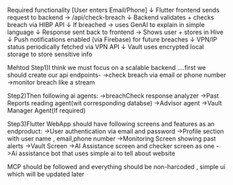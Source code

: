 Required functionality
[User enters Email/Phone]
       ↓
Flutter frontend sends request to backend → /api/check-breach
       ↓
Backend validates + checks breach via HIBP API
       ↓
If breached → uses GenAI to explain in simple language
       ↓
Response sent back to frontend → Shows user + stores in Hive
       ↓
Push notifications enabled (via Firebase) for future breaches
       ↓
VPN/IP status periodically fetched via VPN API
       ↓
Vault uses encrypted local storage to store sensitive info


Mehtod
Step1)I think we must focus on a scalable backend ....first we should create our api endpoints-
->check breach via email or phone number
->monitor breach like a stream 

Step2)Then following ai agents:
->breachCheck response analyzer
->Past Reports reading agent(wit corresponding databse)
->Advisor agent
->Vault Manager Agent(If required)

Step3)Flutter WebApp should have following screens and features as an endproduct:
->User authentication via email and password
->Profile section with user name , email,phone number
->Monitoring Screen showing past alerts 
->Vault Screen
->AI Assistance screen and checker screen as one 
->Ai assistance bot that uses simple ai to tell about website

MCP should be followed and everything should be non-harcoded , simple ui which will be updated later 




